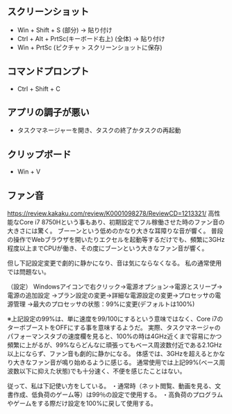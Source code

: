 ## スクリーンショット
- Win + Shift + S (部分) -> 貼り付け
- Ctrl + Alt + PrtSc(キーボード右上) (全体) -> 貼り付け
- Win + PrtSc (ピクチャ > スクリーンショットに保存)

## コマンドプロンプト
- Ctrl + Shift + C

## アプリの調子が悪い
- タスクマネージャーを開き、タスクの終了かタスクの再起動

## クリップボード
- Win + V

## ファン音
https://review.kakaku.com/review/K0001098278/ReviewCD=1213321/
高性能なCore i7 8750Hという事もあり、初期設定でフル稼働させた時のファン音の大きさには驚く。
ブーーンという低めのかなり大きな耳障りな音が響く。
普段の操作でWebブラウザを開いたりエクセルを起動等するだけでも、頻繁に3GHz程度以上までCPUが働き、その度にブーンという大きなファン音が響く。

但し下記設定変更で劇的に静かになり、音は気にならなくなる。
私の通常使用では問題ない。

（設定）
Windowsアイコンで右クリック→電源オプション→電源とスリープ→電源の追加設定
→プラン設定の変更→詳細な電源設定の変更→プロセッサの電源管理
→最大のプロセッサの状態：99%に変更(デフォルトは100%)

※上記設定の99%は、単に速度を99/100にするという意味ではなく、Core i7のターボブーストをOFFにする事を意味するようだ。
実際、タスクマネージャのパフォーマンスタブの速度欄を見ると、100%の時は4GHz近くまで容易にかつ頻繁に上がるが、99%ならどんなに頑張ってもベース周波数付近である2.1GHz以上にならず、ファン音も劇的に静かになる。
体感では、3GHzを超えるとかなり大きなファン音が鳴り始めるように感じる。
通常使用では上記99%(ベース周波数以下に抑えた状態)でも十分速く、不便を感じたことはない。

従って、私は下記使い方をしている。
・通常時（ネット閲覧、動画を見る、文書作成、低負荷のゲーム等）は99％の設定で使用する。
・高負荷のプログラムやゲームをする際だけ設定を100%に戻して使用する。
